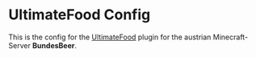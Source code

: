 # UltimateFood Config

This is the config for the [UltimateFood](https://www.spigotmc.org/resources/✨ultimate-foods-✅-230-custom-foods-✅-1-14-➟-1-20-food-textures-categories-recipes-✨.108082/) plugin for the austrian Minecraft-Server **BundesBeer**.
